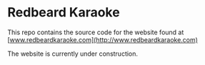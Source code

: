 # Redbeard Karaoke

This repo contains the source code for the website found at [www.redbeardkaraoke.com](http://www.redbeardkaraoke.com)

The website is currently under construction.
